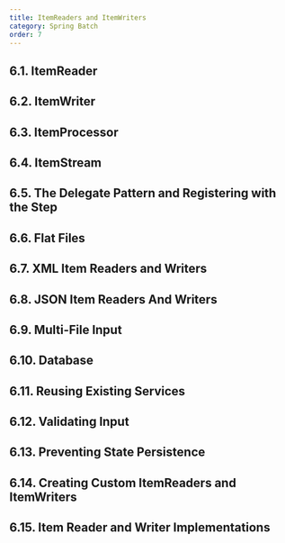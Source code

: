 ```yaml
---
title: ItemReaders and ItemWriters
category: Spring Batch
order: 7
---
```


## 6.1. ItemReader

## 6.2. ItemWriter

## 6.3. ItemProcessor

## 6.4. ItemStream

## 6.5. The Delegate Pattern and Registering with the Step

## 6.6. Flat Files

## 6.7. XML Item Readers and Writers

## 6.8. JSON Item Readers And Writers

## 6.9. Multi-File Input

## 6.10. Database

## 6.11. Reusing Existing Services

## 6.12. Validating Input

## 6.13. Preventing State Persistence

## 6.14. Creating Custom ItemReaders and ItemWriters

## 6.15. Item Reader and Writer Implementations